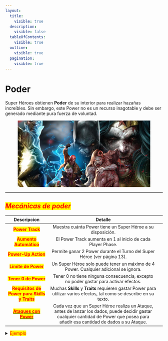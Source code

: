 ```yaml
---
layout:
  title:
    visible: true
  description:
    visible: false
  tableOfContents:
    visible: true
  outline:
    visible: true
  pagination:
    visible: true
---
```


# Poder

Super Héroes obtienen **Poder** de su interior para realizar hazañas increíbles. Sin embargo, este Power no es un recurso inagotable y debe ser generado mediante pura fuerza de voluntad.

<figure><img src="../.gitbook/assets/Poder_Piero.webp" alt=""><figcaption></figcaption></figure>

***

## _<mark style="color:red;">**Mecánicas de poder**</mark>_

<table data-view="cards"><thead><tr><th align="center">Descripcion</th><th align="center">Detalle</th><th data-type="files"></th></tr></thead><tbody><tr><td align="center"><mark style="color:red;"><strong>Power Track</strong></mark></td><td align="center">Muestra cuánta Power tiene un Super Héroe a su disposición.</td><td></td></tr><tr><td align="center"><mark style="color:red;"><strong>Aumento Automático</strong></mark></td><td align="center">El Power Track aumenta en 1 al inicio de cada Player Phase.</td><td></td></tr><tr><td align="center"><mark style="color:red;"><strong>Power-Up Action</strong></mark></td><td align="center">Permite ganar 2 Power durante el Turno del Super Héroe (ver página 13).</td><td></td></tr><tr><td align="center"><mark style="color:red;"><strong>Límite de Power</strong></mark></td><td align="center">Un Super Héroe solo puede tener un máximo de 4 Power. Cualquier adicional se ignora.</td><td></td></tr><tr><td align="center"><mark style="color:red;"><strong>Tener 0 de Power</strong></mark></td><td align="center">Tener 0 no tiene ninguna consecuencia, excepto no poder gastar para activar efectos.</td><td></td></tr><tr><td align="center"><mark style="color:red;"><strong>Requisitos de Power para Skills y Traits</strong></mark></td><td align="center">Muchas <strong>Skills</strong> y <strong>Traits</strong> requieren gastar Power para utilizar varios efectos, tal como se describe en su texto.</td><td></td></tr><tr><td align="center"><a data-footnote-ref href="#user-content-fn-1"><mark style="color:red;"><strong>Ataques con Power</strong></mark></a></td><td align="center">Cada vez que un Super Héroe realiza un Ataque, antes de lanzar los dados, puede decidir gastar cualquier cantidad de Power que posea para añadir esa cantidad de dados a su Ataque.</td><td></td></tr></tbody></table>



<details>

<summary><mark style="color:red;">Ejemplo</mark></summary>

Al inicio de la Ronda, Wonder Woman tiene 0 de Power. La Player Phase comienza y automáticamente le otorga 1 de Power. Durante su turno, realiza una Power-Up Action, aumentando su Power en 2, hasta un total de 3.&#x20;

Luego realiza un Sword of Athena Attack y decide gastar 2 de Power en él, lanzando un total de 4 dados (2 del Ataque base + 2 por el Power).&#x20;

Después, decide gastar su último Power para activar su habilidad Battle-Ready, realizando un ataque gratuito sobre los enemigos que entren en su zona.

</details>

[^1]: 
